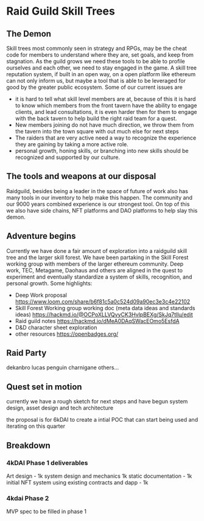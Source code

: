 # Raid Guild Skill Trees

## The Demon
Skill trees most commonly seen in strategy and RPGs, may be the cheat code for members to understand where they are, set goals, and keep from stagnation. As the guild grows we need these tools to be able to profile ourselves and each other, we need to stay engaged in the game. A skill tree reputation system, if built in an open way, on a open platform like ethereum can not only inform us, but maybe a tool that is able to be leveraged for good by the greater public ecosystem.
Some of our current issues are 
* it is hard to tell what skill level members are at, because of this it is hard to know which members from the front tavern have the ability to engage clients, and lead consultations, it is even harder then for them to engage with the back tavern to help build the right raid team for a quest.
* New members joining do not have much direction, we throw them from the tavern into the town square with out much else for next steps
* The raiders that are very active need a way to recognize the experience they are gaining by taking a more active role.
* personal growth, honing skills, or branching into new skills should be recognized and supported by our culture.

## The tools and weapons at our disposal
Raidguild, besides being a leader in the space of future of work also has many tools in our inventory to help make this happen. The community and our 9000 years combined experience is our strongest tool. On top of this we also have side chains, NFT platforms and DAO platforms to help slay this demon.

## Adventure begins
Currently we have done a fair amount of exploration into a raidguild skill tree and the larger skill forest. We have been partaking in the Skill Forest working group with members of the larger ethereum community. Deep work, TEC, Metagame, Daohaus and others are aligned in the quest to experiment and eventually standardize a system of skills, recognition, and personal growth.
Some highlights:
* Deep Work proposal https://www.loom.com/share/b6f81c5a0c524d09a90ec3e3c4e22102
* Skill Forest Working group working doc (meta data ideas and standards ideas) https://hackmd.io/@OCPoXLLVQvyCK3HvlpBEXg/SkJq7tllu/edit
* Raid guild notes https://hackmd.io/dMeA0DAqSWacEOmo5EsfdA
* D&D character sheet exploration
* other resources https://openbadges.org/

## Raid Party
dekanbro
lucas
penguin
charnigane
others...

## Quest set in motion
currently we have a rough sketch for next steps and have begun system design, asset design and tech architecture

the proposal is for 6kDAI to create a intial POC that can start being used and iterating on this quarter


## Breakdown
### 4kDAI Phase 1 deliverables
Art design - 1k
system design and mechanics 1k
static documentation - 1k
initial NFT system using existing contracts and dapp - 1k
### 4kdai Phase 2
MVP
spec to be filled in phase 1
